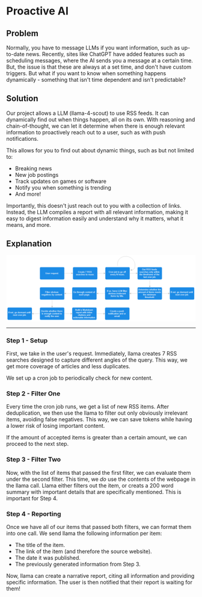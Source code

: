 # Proactive AI

## Problem

Normally, you have to message LLMs if you want information, such as up-to-date news. Recently, sites like ChatGPT have added features such as scheduling messages, where the AI sends you a message at a certain time. But, the issue is that these are always at a set time, and don't have custom triggers. But what if you want to know when something happens dynamically - something that isn't time dependent and isn't predictable?

## Solution

Our project allows a LLM (llama-4-scout) to use RSS feeds. It can dynamically find out when things happen, all on its own. With reasoning and chain-of-thought, we can let it determine when there is enough relevant information to proactively reach out to a user, such as with push notifications.

This allows for you to find out about dynamic things, such as but not limited to:
- Breaking news
- New job postings
- Track updates on games or software
- Notify you when something is trending
- And more!

Importantly, this doesn't just reach out to you with a collection of links. Instead, the LLM compiles a report with all relevant information, making it easy to digest information easily and understand why it matters, what it means, and more.

## Explanation

![](flowchart.webp)

---

### Step 1 - Setup

First, we take in the user's request. Immediately, llama creates 7 RSS searches designed to capture different angles of the query. This way, we get more coverage of articles and less duplicates.

We set up a cron job to periodically check for new content.

### Step 2 - Filter One

Every time the cron job runs, we get a list of new RSS items. After deduplication, we then use the llama to filter out only obviously irrelevant items, avoiding false negatives. This way, we can save tokens while having a lower risk of losing important content.

If the amount of accepted items is greater than a certain amount, we can proceed to the next step.

### Step 3 - Filter Two

Now, with the list of items that passed the first filter, we can evaluate them under the second filter. This time, we *do* use the contents of the webpage in the llama call. Llama either filters out the item, or creats a 200 word summary with important details that are specifically mentioned. This is important for Step 4.

### Step 4 - Reporting

Once we have all of our items that passed both filters, we can format them into one call. We send llama the following information per item:
- The title of the item.
- The link of the item (and therefore the source website).
- The date it was published.
- The previously generated information from Step 3.

Now, llama can create a narrative report, citing all information and providing specific information. The user is then notified that their report is waiting for them!